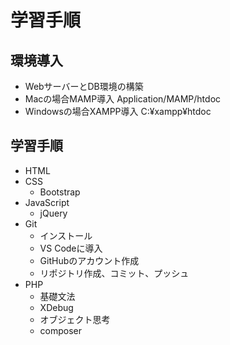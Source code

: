 # 学習手順

## 環境導入
* WebサーバーとDB環境の構築
* Macの場合MAMP導入
    Application/MAMP/htdoc
* Windowsの場合XAMPP導入
    C:¥xampp¥htdoc

## 学習手順
* HTML
* CSS
    * Bootstrap
* JavaScript
    * jQuery
* Git
    * インストール
    * VS Codeに導入
    * GitHubのアカウント作成
    * リポジトリ作成、コミット、プッシュ
* PHP
    * 基礎文法
    * XDebug
    * オブジェクト思考
    * composer
    

